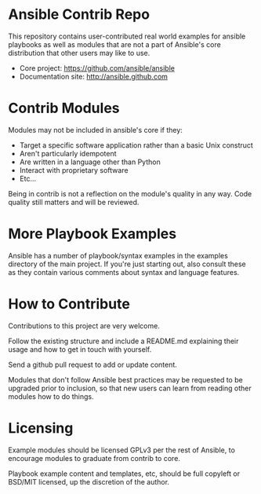 Ansible Contrib Repo
====================

This repository contains user-contributed real world examples for ansible playbooks as well as modules that
are not a part of Ansible's core distribution that other users may like to use.  

   * Core project: https://github.com/ansible/ansible
   * Documentation site: http://ansible.github.com

Contrib Modules
===============

Modules may not be included in ansible's core if they:

   * Target a specific software application rather than a basic Unix construct
   * Aren't particularly idempotent
   * Are written in a language other than Python
   * Interact with proprietary software
   * Etc...

Being in contrib is not a reflection on the module's quality in any way.  Code
quality still matters and will be reviewed.

More Playbook Examples
======================

Ansible has a number of playbook/syntax examples in the examples directory
of the main project.  If you're just starting out, also consult these
as they contain various comments about syntax and language features.

How to Contribute
=================

Contributions to this project are very welcome.

Follow the existing structure and include a README.md explaining
their usage and how to get in touch with yourself.

Send a github pull request to add or update content.

Modules that don't follow Ansible best practices may be requested to be upgraded prior
to inclusion, so that new users can learn from reading other modules how to do things.

Licensing
=========

Example modules should be licensed GPLv3 per the rest of Ansible, to encourage modules
to graduate from contrib to core.

Playbook example content and templates, etc, should be full copyleft or
BSD/MIT licensed, up the discretion of the author.


